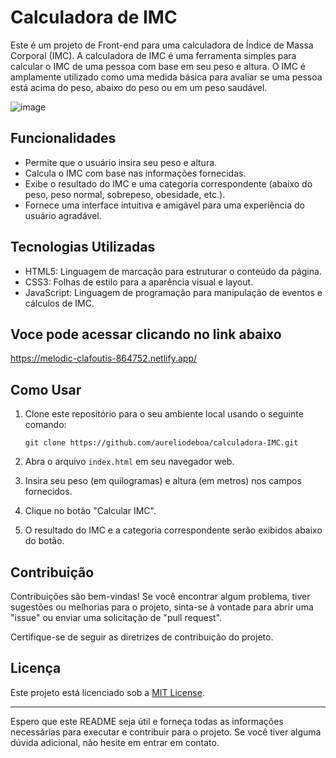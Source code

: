 # Calculadora de IMC

Este é um projeto de Front-end para uma calculadora de Índice de Massa Corporal (IMC). A calculadora de IMC é uma ferramenta simples para calcular o IMC de uma pessoa com base em seu peso e altura. O IMC é amplamente utilizado como uma medida básica para avaliar se uma pessoa está acima do peso, abaixo do peso ou em um peso saudável.

![image](https://github.com/aureliodeboa/calculadora-IMC/assets/53971991/17ca3f05-9bde-42ad-8326-424beba06e64)

## Funcionalidades

- Permite que o usuário insira seu peso e altura.
- Calcula o IMC com base nas informações fornecidas.
- Exibe o resultado do IMC e uma categoria correspondente (abaixo do peso, peso normal, sobrepeso, obesidade, etc.).
- Fornece uma interface intuitiva e amigável para uma experiência do usuário agradável.

## Tecnologias Utilizadas

- HTML5: Linguagem de marcação para estruturar o conteúdo da página.
- CSS3: Folhas de estilo para a aparência visual e layout.
- JavaScript: Linguagem de programação para manipulação de eventos e cálculos de IMC.

## Voce pode acessar clicando no link abaixo
https://melodic-clafoutis-864752.netlify.app/

## Como Usar

1. Clone este repositório para o seu ambiente local usando o seguinte comando:

   ```
   git clone https://github.com/aureliodeboa/calculadora-IMC.git 
   ```

2. Abra o arquivo `index.html` em seu navegador web.

3. Insira seu peso (em quilogramas) e altura (em metros) nos campos fornecidos.

4. Clique no botão "Calcular IMC".

5. O resultado do IMC e a categoria correspondente serão exibidos abaixo do botão.

## Contribuição

Contribuições são bem-vindas! Se você encontrar algum problema, tiver sugestões ou melhorias para o projeto, sinta-se à vontade para abrir uma "issue" ou enviar uma solicitação de "pull request".

Certifique-se de seguir as diretrizes de contribuição do projeto.

## Licença

Este projeto está licenciado sob a [MIT License](LICENSE).

---

Espero que este README seja útil e forneça todas as informações necessárias para executar e contribuir para o projeto. Se você tiver alguma dúvida adicional, não hesite em entrar em contato.
